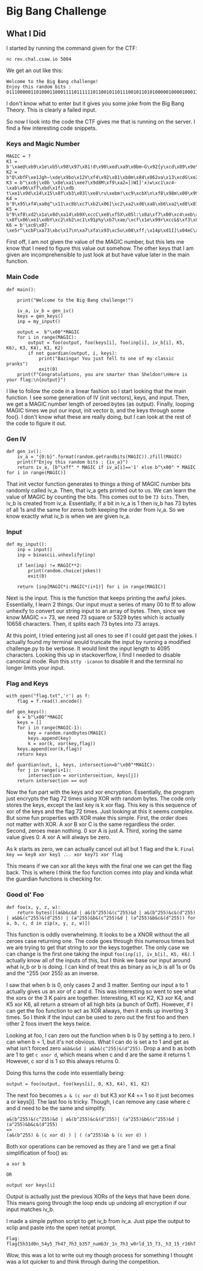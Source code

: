 
# Big Bang Challenge 

## What I Did 

I started by running the command given for the CTF:
```
nc rev.chal.csaw.io 5004
```

We get an out like this:
```
Welcome to the Big Bang challenge!
Enjoy this random bits : 0111000001101000110001111011111101100101101110010110101000001000010001110
```
I don't know what to enter but it gives you some joke from the Big Bang Theory. 
This is clearly a failed input.


So now I look into the code the CTF gives me that is running on the server.
I find a few interesting code snippets. 


### Keys and Magic Number 
```
MAGIC = ?
K1 = b'\xae@\xb9\x1e\xb5\x98\x97\x81!d\x90\xed\xa9\x0bm~G\x92{y\xcd\x89\x9e\xec2\xb8\x1d\x13OB\x84\xbf\xfaI\xe1o~\x8f\xe40g!%Ri\xda\xd14J\x8aV\xc2x\x1dg\x07K\x1d\xcf\x86{Q\xaa\x00qW\xbb\xe0\xd7\xd8\x9b\x05\x88'
K2 = b"Q\xbfF\xe1Jgh~\xde\x9bo\x12V\xf4\x92\x81\xb8m\x84\x862va\x13\xcdG\xe2\xec\xb0\xbd{@\x05\xb6\x1e\x90\x81p\x1b\xcf\x98\xde\xda\xad\x96%.\xcb\xb5u\xa9=\x87\xe2\x98\xf8\xb4\xe20y\x84\xaeU\xff\x8e\xa8D\x1f('d\xfaw"
K3 = b"\xc6j\x0b_\x8e\xa1\xee7\x9d8M\xf9\xa2=])WI]'x)w\xc1\xc4-\xab\x06\xff\xbd\x1fi\xdb t\xe1\x9d\x14\x15\x8f\xb3\x03l\xe8\ru\xebm!\xc9\xcbX\n\xf8\x98m\x00\x996\x17\x1a\x04j\xb1&~\xa1\x8d.\xaa\xc7\xa6\x82"
K4 = b'9\x95\xf4\xa0q^\x11\xc8b\xc7\xb2\x06]\xc2\xa2\xd6\xa8\xb6\xa2\xd8\x87\xd6\x88>;\xd2T\xf9\x00B\xe0\x96$\xdf\x8b\x1eb\xeb\xeapL\xfc\x93\x17\xf2\x8a\x14\x92\xde64\xa7\xf5\x07g\x92\xfff\xc9\xe8\xe5\xfb\x95N\xd9\x81^r\xd1U8Y}'
K5 = b"9\xf8\xd2\x1a\x8d\xa14\xb9X\xccC\xe8\xf5X\x05l:\x8a\xf7\x00\xc4\xeb\x8f.\xb6\xa2\xfb\x9a\xbc?\x8f\x06\xe1\xdbY\xc2\xb2\xc1\x91p%y\xb7\xae/\xcf\x1e\x99r\xcc&$\xf3\x84\x155\x1fu.\xb3\x89\xdc\xbb\xb8\x1f\xfbN'\xe3\x90P\xf1k"
K6 = b'\xc6\x07-\xe5r^\xcbF\xa73\xbc\x17\n\xa7\xfa\x93\xc5u\x08\xff;\x14p\xd1I]\x04eC\xc0p\xf9\x1e$\xa6=M>n\x8f\xda\x86HQ\xd00\xe1f\x8d3\xd9\xdb\x0c{\xea\xca\xe0\x8a\xd1Lv#DG\xe0\x04\xb1\xd8\x1co\xaf\x0e\x94'
```
First off, I am not given the value of the MAGIC number, but this lets me know that I need to figure this value out somehow.
The other keys that I am given are incomprehensible to just look at but have value later in the main function.


### Main Code
```
def main():

	print("Welcome to the Big Bang challenge!")

	iv_a, iv_b = gen_iv()
	keys = gen_keys()
	inp = my_input()
	
	output =  b"\x00"*MAGIC			
	for i in range(MAGIC):
		output = foo(output, foo(keys[i], foo(inp[i], iv_b[i], K5, K6), K3, K4), K1, K2)
		if not guardian(output, i, keys):
			print("Bazinga! You just fell to one of my classic pranks")
			exit(0)
	print(f"Congratulations, you are smarter than Sheldon!\nHere is your flag:\n{output}")
```
I like to follow the code in a linear fashion so I start looking that the main function.
I see some generation of IV (init vectors), keys, and input. Then, we get a MAGIC number length of zeroed bytes (as output).
Finally, looping MAGIC times we put our input, init vector b, and the keys through some foo().
I don't know what these are really doing, but I can look at the rest of the code to figure it out.


### Gen IV
```
def gen_iv():
	iv_a = "{0:b}".format(random.getrandbits(MAGIC)).zfill(MAGIC) 
	print(f"Enjoy this random bits : {iv_a}")
	return iv_a, [b"\xff" * MAGIC if iv_a[i]=='1' else b"\x00" * MAGIC for i in range(MAGIC)]
```
That init vector function generates to things a thing of MAGIC number bits randomly called iv_a.
Then, that iv_a gets printed out to us. We can learn the value of MAGIC by counting the bits. 
This comes out to be `73 bits`. Then, iv_b is created from iv_a.
Essentially, if a bit in iv_a is 1 then iv_b has 73 bytes of all 1s and the same for zeros both keeping the order from iv_a.
So we know exactly what iv_b is when we are given iv_a.


### Input 
```
def my_input():
	inp = input()
	inp = binascii.unhexlify(inp)
	
	if len(inp) != MAGIC**2:
		print(random.choice(jokes))
		exit(0)
	
	return [inp[MAGIC*i:MAGIC*(i+1)] for i in range(MAGIC)]
```
Next is the input. This is the function that keeps printing the awful jokes. Essentially, I learn 2 things.
Our input must a series of many 00 to ff to allow unhexify to convert our string input to an array of bytes. 
Then, since we know MAGIC == 73, we need 73 square or 5329 bytes which is actually 10658 characters. 
Then, it splits each 73 bytes into 73 arrays. 


At this point, I tried entering just all ones to see if I could get past the jokes. I actually found my 
terminal would truncate the input by running a modified challenge.py to be verbose. 
It would limit the input length to 4095 characters. Looking this up in stackoverflow, I find I needed to 
disable canonical mode. Run this `stty -icanon` to disable it and the terminal no longer limits your input. 


### Flag and Keys
```
with open("flag.txt",'r') as f:
	flag = f.read().encode()

def gen_keys():
	k = b"\x00"*MAGIC
	keys = []
	for i in range(MAGIC-1):
	    key = random.randbytes(MAGIC)
	    keys.append(key)
	    k = xor(k, xor(key,flag))
	keys.append(xor(k,flag))
	return keys
	
def guardian(out, i, keys, intersection=b"\x00"*MAGIC):
	for j in range(i+1):
		intersection = xor(intersection, keys[j])
	return intersection == out
```
Now the fun part with the keys and xor encryption. Essentially, the program just encrypts the flag 72 times using 
XOR with random bytes. The code only stores the keys, except the last key is k xor flag. 
This key is this sequence of xor of the keys and the flag 72 times. 
Just looking at this it seems complex.
But some fun properties with XOR make this simple. 
First, the order does not matter with XOR. A xor B xor C is the same regardless the order.
Second, zeroes mean nothing. 0 xor A is just A. 
Third, xoring the same value gives 0. A xor A will always be zero.


As k starts as zero, we can actually cancel out all but 1 flag and the k.
`Final key == key0 xor key1 ... xor key71 xor flag`

This means if we can xor all the keys with the final one we can get the flag back.
This is where I think the foo function comes into play and kinda what the guardian functions is checking for.

### Good ol' Foo
```
def foo(x, y, z, w):
	return bytes([(a&b&c&d | a&(b^255)&(c^255)&d | a&(b^255)&c&(d^255) | a&b&(c^255)&(d^255) | (a^255)&b&(c^255)&d | (a^255)&b&c&(d^255)) for a, b, c, d in zip(x, y, z, w)])
```
This function is oddly overwhelming. It looks to be a XNOR without the all zeroes case returning one. 
The code goes through this numerous times but we are trying to get that string to xor the keys together.
The only case we can change is the first one taking the input `foo(inp[i], iv_b[i], K5, K6)`. 
I actually know all of the inputs of this, but I think we base our input around what iv_b or b is doing. 
I can kind of treat this as binary as iv_b is all 1s or 0s and the ^255 (xor 255) as an inverse.  


I saw that when b is 0, only cases 2 and 3 matter. Senting our input a to 1 actually gives us an xor of c and d. 
This was interesting so went to see what the xors or the 3 K pairs are together. 
Interesting, K1 xor K2, K3 xor K4, and K5 xor K6, all return a stream of all high bits (a bunch of 0xff). 
However, if I can get the foo function to act as XOR always, then it ends up inverting 3 times.
So I think if the input can be used to zero out the first foo and then other 2 foos invert the keys twice.


Looking at foo, I can zero out the function when b is 0 by setting a to zero. I can when b = 1, but it's not obvious. 
What I can do is set a to 1 and get as what isn't forced zero `a&b&c&d | a&b&(c^255)&(d^255)`.
Drop a and b as both are 1 to get `c xnor d`, which means when c and d are the same it returns 1. 
However, c xor d is 1 so this always returns 0. 

Doing this turns the code into essentially being:
```
output = foo(output, foo(keys[i], 0, K3, K4), K1, K2)
```

The next foo becomes `a & (c xor d)` but K3 xor K4 == 1 so it just becomes a or keys[i].
The last foo is tricky. Though, I can remove any case where c and d need to be the same and simplify.

```
a&(b^255)&(c^255)&d | a&(b^255)&c&(d^255)| (a^255)&b&(c^255)&d | (a^255)&b&c&(d^255)
=>
(a&(b^255) & (c xor d) ) | ( (a^255)&b & (c xor d) )
```
Both xor operations can be removed as they are 1 and we get a final simplification of foo() as:
```
a xor b

OR

output xor keys[i]

```

Output is actually just the previous XORs of the keys that have been done.
This means going through the loop ends up undoing all encryption if our input matches iv_b.

I made a simple python script to get iv_b from iv_a. 
Just pipe the output to xclip and paste into the open netcat prompt.


```
Flag: flag{5h31d0n_54y5_7h47_7h3_b357_numb3r_1n_7h3_w0rld_15_73,_h3_15_r16h7!!}
```

Wow, this was a lot to write out my though process for something I thought was a lot quicker 
to and think through during the competition.


